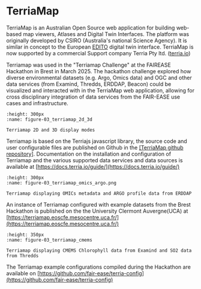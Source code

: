 # TerriaMap

TerriaMap is an Australian Open Source web application for building
web-based map viewers, Atlases and Digital Twin Interfaces. The platform
was originally developed by CSIRO (Australia's national Science Agency).
It is similar in concept to the European
[EDITO](https://dive.edito.eu/) digital twin interface.
TerriaMap is now supported by a commercial Support company Terria Pty
ltd. ([terria.io](http://terria.io))

Terriamap was used in the "Terriamap Challenge" at the FAIREASE
Hackathon in Brest in March 2025. The hackathon challenge explored how
diverse environmental datasets (e.g. Argo, Omics data) and OGC and other
data services (from Examind, Thredds, ERDDAP, Beacon) could be
visualized and interacted with in the TerriaMap web application,
allowing for cross disciplinary integration of data services from the
FAIR-EASE use cases and infrastructure.

```{figure} 03_terriamap_2d_3d.png
:height: 300px
:name: figure-03_terriamap_2d_3d

Terriamap 2D and 3D display modes
```
Terriamap is based on the Terriajs javascript library, the source code
and user configurable files are published on Github in the [[TerriaMap
github repository]](https://github.com/TerriaJS/TerriaMap).
Documentation on the installation and configuration of Terriamap and the
various supported data services and data sources is available at
[https://docs.terria.io/guide/](https://docs.terria.io/guide/)

```{figure} 03_terriamap_omics_argo.png
:height: 300px
:name: figure-03_terriamap_omics_argo.png

Terriamap displaying OMICs metadata and ARGO profile data from ERDDAP
```
An instance of Terriamap configured with example datasets from the Brest
Hackathon is published on the the University Clermont Auvergne(UCA) at
[https://terriamap.eoscfe.mesocentre.uca.fr/](https://terriamap.eoscfe.mesocentre.uca.fr/)

```{figure} 03_terriamap_cmems.png
:height: 350px
:name: figure-03_terriamap_cmems

Terriamap displaying CMEMS Chlorophyll data from Examind and SO2 data from Thredds
```
The Terriamap example configurations compiled during the Hackathon are
available on
[https://github.com/fair-ease/terria-config](https://github.com/fair-ease/terria-config)